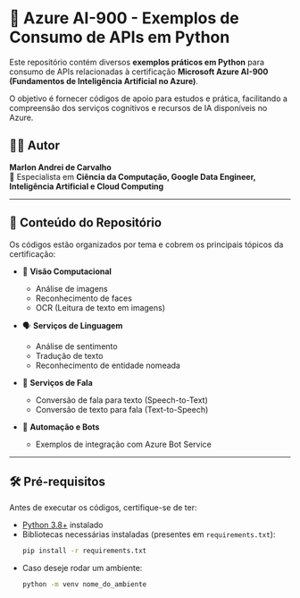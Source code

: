 # 📘 Azure AI-900 - Exemplos de Consumo de APIs em Python

Este repositório contém diversos **exemplos práticos em Python** para consumo de APIs relacionadas à certificação **Microsoft Azure AI-900 (Fundamentos de Inteligência Artificial no Azure)**.  

O objetivo é fornecer códigos de apoio para estudos e prática, facilitando a compreensão dos serviços cognitivos e recursos de IA disponíveis no Azure.

## 👨‍💻 Autor

**Marlon Andrei de Carvalho**  
📌 Especialista em **Ciência da Computação, Google Data Engineer, Inteligência Artificial e Cloud Computing**

---

## 🚀 Conteúdo do Repositório

Os códigos estão organizados por tema e cobrem os principais tópicos da certificação:

- 🔎 **Visão Computacional**  
  - Análise de imagens  
  - Reconhecimento de faces  
  - OCR (Leitura de texto em imagens)  

- 🗣️ **Serviços de Linguagem**  
  - Análise de sentimento  
  - Tradução de texto  
  - Reconhecimento de entidade nomeada  

- 🎤 **Serviços de Fala**  
  - Conversão de fala para texto (Speech-to-Text)  
  - Conversão de texto para fala (Text-to-Speech)  

- 🤖 **Automação e Bots**  
  - Exemplos de integração com Azure Bot Service  

---

## 🛠️ Pré-requisitos

Antes de executar os códigos, certifique-se de ter:

- [Python 3.8+](https://www.python.org/downloads/) instalado  
- Bibliotecas necessárias instaladas (presentes em `requirements.txt`):  
  ```bash
  pip install -r requirements.txt
- Caso deseje rodar um ambiente:
  ```bash
  python -m venv nome_do_ambiente
